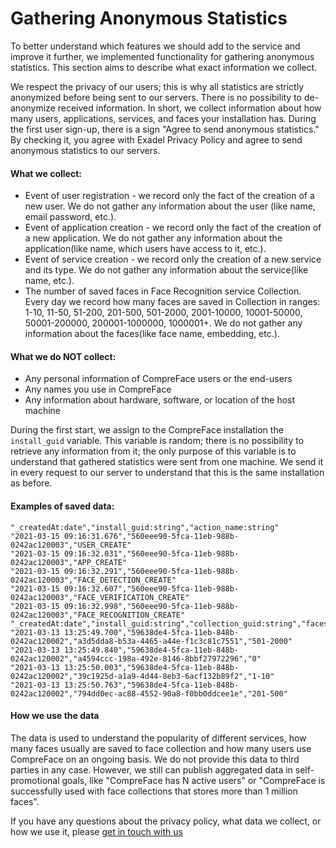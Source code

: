 # Gathering Anonymous Statistics

To better understand which features we should add to the service and
improve it further, we implemented functionality for gathering anonymous
statistics. This section aims to describe what exact information we
collect.

We respect the privacy of our users; this is why all statistics are
strictly anonymized before being sent to our servers. There is no
possibility to de-anonymize received information. In short, we collect
information about how many users, applications, services, and faces your
installation has. During the first user sign-up, there is a sign "Agree
to send anonymous statistics." By checking it, you agree with Exadel
Privacy Policy and agree to send anonymous statistics to our servers.

#### What we collect:

-   Event of user registration - we record only the fact of the creation
    of a new user. We do not gather any information about the user (like
    name, email password, etc.).
-   Event of application creation - we record only the fact of the
    creation of a new application. We do not gather any information
    about the application(like name, which users have access to it,
    etc.).
-   Event of service creation - we record only the creation of a new
    service and its type. We do not gather any information about the
    service(like name, etc.).
-   The number of saved faces in Face Recognition service Collection.
    Every day we record how many faces are saved in Collection in
    ranges: 1-10, 11-50, 51-200, 201-500, 501-2000, 2001-10000,
    10001-50000, 50001-200000, 200001-1000000, 1000001+. We do not
    gather any information about the faces(like face name, embedding,
    etc.).

#### What we do NOT collect:

-   Any personal information of CompreFace users or the end-users
-   Any names you use in CompreFace
-   Any information about hardware, software, or location of the host
    machine

During the first start, we assign to the CompreFace installation the
`install_guid` variable. This variable is random; there is no
possibility to retrieve any information from it; the only purpose of
this variable is to understand that gathered statistics were sent from
one machine. We send it in every request to our server to understand
that this is the same installation as before.

#### Examples of saved data:

    "_createdAt:date","install_guid:string","action_name:string"
    "2021-03-15 09:16:31.676","560eee90-5fca-11eb-988b-0242ac120003","USER_CREATE"
    "2021-03-15 09:16:32.031","560eee90-5fca-11eb-988b-0242ac120003","APP_CREATE"
    "2021-03-15 09:16:32.291","560eee90-5fca-11eb-988b-0242ac120003","FACE_DETECTION_CREATE"
    "2021-03-15 09:16:32.607","560eee90-5fca-11eb-988b-0242ac120003","FACE_VERIFICATION_CREATE"
    "2021-03-15 09:16:32.998","560eee90-5fca-11eb-988b-0242ac120003","FACE_RECOGNITION_CREATE"
    "_createdAt:date","install_guid:string","collection_guid:string","faces_range:string"
    "2021-03-13 13:25:49.700","59638de4-5fca-11eb-848b-0242ac120002","a3d5dda8-b53a-4465-a44e-f1c3c81c7551","501-2000"
    "2021-03-13 13:25:49.840","59638de4-5fca-11eb-848b-0242ac120002","a4594ccc-198a-492e-8146-8bbf27972296","0"
    "2021-03-13 13:25:50.003","59638de4-5fca-11eb-848b-0242ac120002","39c1925d-a1a9-4d44-8eb3-6acf132b89f2","1-10"
    "2021-03-13 13:25:50.763","59638de4-5fca-11eb-848b-0242ac120002","794dd0ec-ac88-4552-90a8-f0bb0ddcee1e","201-500"

#### How we use the data

The data is used to understand the popularity of different services, how
many faces usually are saved to face collection and how many users use
CompreFace on an ongoing basis. We do not provide this data to third
parties in any case. However, we still can publish aggregated data in
self-promotional goals, like "CompreFace has N active users" or
"CompreFace is successfully used with face collections that stores more
than 1 million faces".

If you have any questions about the privacy policy, what data we
collect, or how we use it, please [get in touch with
us](mailto:compreface.support@exadel.com)
